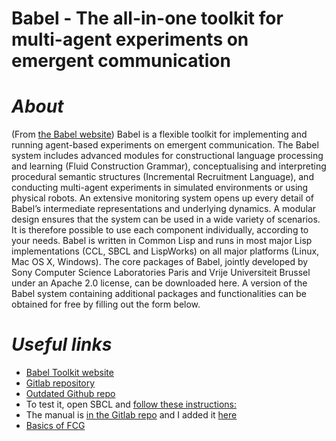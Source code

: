 Babel - The all-in-one toolkit for multi-agent experiments on emergent communication
======

# _About_

 (From [the Babel website](https://emergent-languages.org/))
Babel is a flexible toolkit for implementing and running agent-based experiments on emergent communication. The Babel system includes advanced modules for constructional language processing and learning (Fluid Construction Grammar), conceptualising and interpreting procedural semantic structures (Incremental Recruitment Language), and conducting multi-agent experiments in simulated environments or using physical robots.
An extensive monitoring system opens up every detail of Babel’s intermediate representations and underlying dynamics. A modular design ensures that the system can be used in a wide variety of scenarios. It is therefore possible to use each component individually, according to your needs.
Babel is written in Common Lisp and runs in most major Lisp implementations (CCL, SBCL and LispWorks) on all major platforms (Linux, Mac OS X, Windows).
The core packages of Babel, jointly developed by Sony Computer Science Laboratories Paris and Vrije Universiteit Brussel under an Apache 2.0 license, can be downloaded here. A version of the Babel system containing additional packages and functionalities can be obtained for free by filling out the form below.


# _Useful links_

* [Babel Toolkit website](https://emergent-languages.org/)
* [Gitlab repository](https://gitlab.ai.vub.ac.be/ehai/babel-core)
* [Outdated Github repo](https://github.com/dwarfmaster/Babel2)
* To test it, open SBCL and [follow these instructions:](https://github.com/martinodb/babel-core/blob/master/test-babel-installation.lisp)
* The manual is [in the Gitlab repo](https://emergent-languages.org/assets/pdfs/Babel2_Manual.pdf) and I added it [here](https://github.com/martinodb/babel-core/blob/martinodb-main/Babel2_Manual.pdf)
* [Basics of FCG](https://www.fcg-net.org/wp-content/uploads/papers/basics-of-fcg.pdf)
